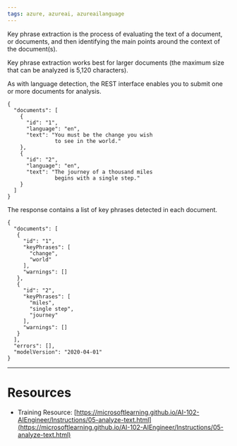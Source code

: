 ```yaml
---
tags: azure, azureai, azureailanguage
---
```


Key phrase extraction is the process of evaluating the text of a document, or documents, and then identifying the main points around the context of the document(s).

Key phrase extraction works best for larger documents (the maximum size that can be analyzed is 5,120 characters).

As with language detection, the REST interface enables you to submit one or more documents for analysis.

```
{
  "documents": [
    {
      "id": "1",
      "language": "en",
      "text": "You must be the change you wish
               to see in the world."
    },
    {
      "id": "2",
      "language": "en",
      "text": "The journey of a thousand miles
               begins with a single step."
    }
  ]
}
```

The response contains a list of key phrases detected in each document.

```
{
  "documents": [
   {
     "id": "1",
     "keyPhrases": [
       "change",
       "world"
     ],
     "warnings": []
   },
   {
     "id": "2",
     "keyPhrases": [
       "miles",
       "single step",
       "journey"
     ],
     "warnings": []
   }
  ],
  "errors": [],
  "modelVersion": "2020-04-01"
}
```

---

# Resources

-   Training Resource: [https://microsoftlearning.github.io/AI-102-AIEngineer/Instructions/05-analyze-text.html](https://microsoftlearning.github.io/AI-102-AIEngineer/Instructions/05-analyze-text.html)
